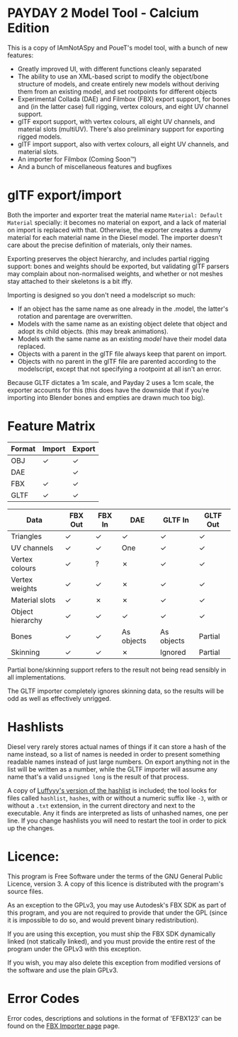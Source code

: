 # PAYDAY 2 Model Tool - Calcium Edition

This is a copy of IAmNotASpy and PoueT's model tool, with a bunch of new features:

* Greatly improved UI, with different functions cleanly separated
* The ability to use an XML-based script to modify the object/bone structure of models, and create entirely
new models without deriving them from an existing model, and set rootpoints for different objects
* Experimental Collada (DAE) and Filmbox (FBX) export support, for bones and (in the latter case) full
rigging, vertex colours, and eight UV channel support.
* glTF export support, with vertex colours, all eight UV channels, and material slots (multiUV).
  There's also preliminary support for exporting rigged models.
* glTF import support, also with vertex colours, all eight UV channels, and material slots.
* An importer for Filmbox (Coming Soon™)
* And a bunch of miscellaneous features and bugfixes

# glTF export/import

Both the importer and exporter treat the material name `Material: Default Material` specially: it becomes no
material on export, and a lack of material on import is replaced with that. Otherwise, the exporter creates
a dummy material for each material name in the Diesel model. The importer doesn't care about the precise
definition of materials, only their names.

Exporting preserves the object hierarchy, and includes partial rigging support: bones and weights should be
exported, but validating glTF parsers may complain about non-normalised weights, and whether or not meshes
stay attached to their skeletons is a bit iffy.

Importing is designed so you don't need a modelscript so much:
* If an object has the same name as one already in the .model, the latter's rotation and parentage are overwritten.
* Models with the same name as an existing object delete that object and adopt its child objects.
  (this may break animations).
* Models with the same name as an existing *model* have their model data replaced.
* Objects with a parent in the glTF file always keep that parent on import.
* Objects with no parent in the glTF file are parented according to the modelscript, except that not specifying a
  rootpoint at all isn't an error.

Because GLTF dictates a 1m scale, and Payday 2 uses a 1cm scale, the exporter accounts for this (this does have
the downside that if you're importing into Blender bones and empties are drawn much too big).

# Feature Matrix

| Format | Import | Export |
|--------|--------|--------|
| OBJ    | ✓      | ✓      |
| DAE    |        | ✓      | 
| FBX    | ✓      | ✓      |
| GLTF   | ✓      | ✓      |

| Data             | FBX Out | FBX In | DAE | GLTF In | GLTF Out |
|------------------|---------|--------|-----|---------|----------|
| Triangles        | ✓       | ✓      | ✓   | ✓       | ✓        |
| UV channels      | ✓       | ✓      | One | ✓       | ✓        |
| Vertex colours   | ✓       | ?     | ✗   | ✓       | ✓        |
| Vertex weights   | ✓       | ✓     | ✗   | ✓       | ✓        |
| Material slots   | ✓       | ✗     | ✗   | ✓       | ✓        |
| Object hierarchy | ✓       | ✓     | ✓   | ✓       | ✓        |
| Bones            | ✓       | ✓     | As objects | As objects | Partial |
| Skinning         | ✓       | ✓     | ✗   | Ignored | Partial    |

Partial bone/skinning support refers to the result not being read sensibly in all implementations.

The GLTF importer completely ignores skinning data, so the results will be odd as well as effectively unrigged.

# Hashlists
Diesel very rarely stores actual names of things if it can store a hash of the name instead, so a list of
names is needed in order to present something readable names instead of just large numbers. On export anything
not in the list will be written as a number, while the GLTF importer will assume any name that's a valid
`unsigned long` is the result of that process.

A copy of [Luffyyy's version of the hashlist](https://github.com/Luffyyy/PAYDAY-2-Hashlist) is included; the
tool looks for files called `hashlist`, `hashes`, with or without a numeric suffix like `-3`, with or without
a `.txt` extension, in the current directory and next to the executable. Any it finds are interpreted as lists
of unhashed names, one per line. If you change hashlists you will need to restart the tool in order to pick
up the changes.

# Licence:

This program is Free Software under the terms of the GNU General Public Licence, version 3. A copy of
this licence is distributed with the program's source files.

As an exception to the GPLv3, you may use Autodesk's FBX SDK as part of this program, and you are not
required to provide that under the GPL (since it is impossible to do so, and would prevent binary redistribution).

If you are using this exception, you must ship the FBX SDK dynamically linked (not statically linked), and
you must provide the entire rest of the program under the GPLv3 with this exception.

If you wish, you may also delete this exception from modified versions of the software and use the plain
GPLv3.

# Error Codes

Error codes, descriptions and solutions in the format of 'EFBX123' can be found on
the [FBX Importer page](Docs/FBXImporter.md) page.

